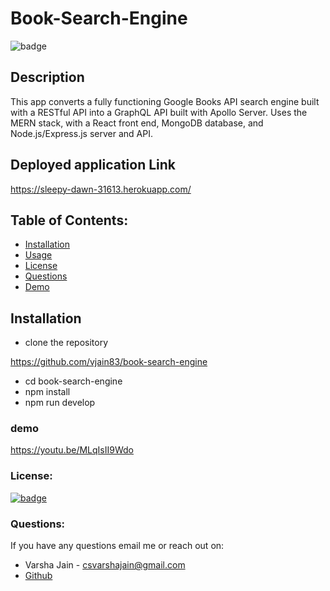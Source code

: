 # Book-Search-Engine

![badge](https://img.shields.io/github/languages/top/vjain83/book-search-engine)<br />

## Description

This app converts a fully functioning Google Books API search engine built with a RESTful API into a GraphQL API built with Apollo Server. Uses the MERN stack, with a React front end, MongoDB database, and Node.js/Express.js server and API.

## Deployed application Link

https://sleepy-dawn-31613.herokuapp.com/

## Table of Contents:

- [Installation](#installation)
- [Usage](#usage)
- [License](#license)
- [Questions](#questions)
- [Demo](#demo)

## Installation

- clone the repository

https://github.com/vjain83/book-search-engine

- cd book-search-engine
- npm install
- npm run develop

### demo

https://youtu.be/MLqIsII9Wdo

### License:

[![badge](https://img.shields.io/badge/License-ISC-yellow.svg)](https://opensource.org/licenses/ISC)

### Questions:

If you have any questions email me or reach out on:

- Varsha Jain - csvarshajain@gmail.com
- [Github](https://github.com/vjain83)
